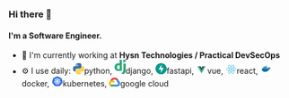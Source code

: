 ### Hi there 👋

#### I'm a Software Engineer.

- 🏢 I'm currently working at  **Hysn Technologies / Practical DevSecOps**
- ⚙️ I use daily: 
<img src="icons/python.svg"  width='20px'/>python, 
<img src="icons/django.svg"  width='20px'/>django,
<img src="icons/fastapi.svg"  width='20px'/>fastapi,
<img src="icons/vue.svg"  width='20px'/>vue,
<img src="icons/react.svg"  width='20px'/>react,
<img src="icons/docker.svg"  width='20px'/>docker,
<img src="icons/kubernetes.svg"  width='20px'/>kubernetes,
<img src="icons/google-cloud.svg"  width='20px'/>google cloud
